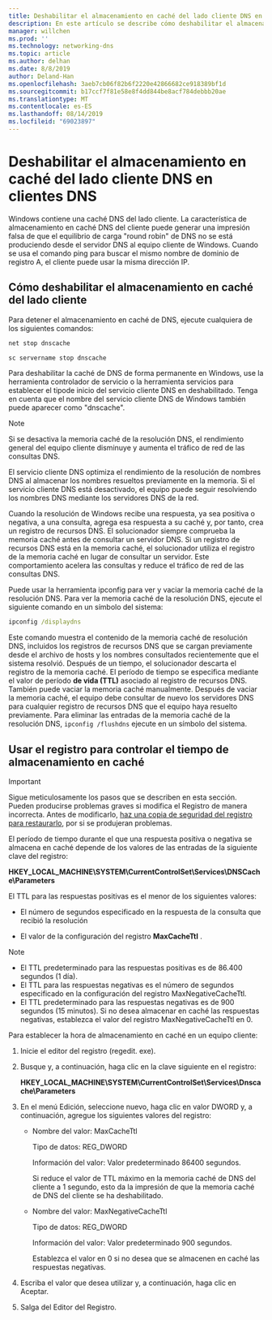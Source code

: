 ```yaml
---
title: Deshabilitar el almacenamiento en caché del lado cliente DNS en clientes DNS
description: En este artículo se describe cómo deshabilitar el almacenamiento en caché del lado cliente DNS en clientes DNS.
manager: willchen
ms.prod: ''
ms.technology: networking-dns
ms.topic: article
ms.author: delhan
ms.date: 8/8/2019
author: Deland-Han
ms.openlocfilehash: 3aeb7cb06f82b6f2220e42866682ce918389bf1d
ms.sourcegitcommit: b17ccf7f81e58e8f4dd844be8acf784debbb20ae
ms.translationtype: MT
ms.contentlocale: es-ES
ms.lasthandoff: 08/14/2019
ms.locfileid: "69023897"
---
```

# <a name="disable-dns-client-side-caching-on-dns-clients"></a>Deshabilitar el almacenamiento en caché del lado cliente DNS en clientes DNS

Windows contiene una caché DNS del lado cliente. La característica de almacenamiento en caché DNS del cliente puede generar una impresión falsa de que el equilibrio de carga "round robin" de DNS no se está produciendo desde el servidor DNS al equipo cliente de Windows. Cuando se usa el comando ping para buscar el mismo nombre de dominio de registro A, el cliente puede usar la misma dirección IP.  

## <a name="how-to-disable-client-side-caching"></a>Cómo deshabilitar el almacenamiento en caché del lado cliente

Para detener el almacenamiento en caché de DNS, ejecute cualquiera de los siguientes comandos:

```cmd
net stop dnscache
```

```cmd
sc servername stop dnscache
```


Para deshabilitar la caché de DNS de forma permanente en Windows, use la herramienta controlador de servicio o la herramienta servicios para establecer el tipode inicio del servicio cliente DNS en deshabilitado. Tenga en cuenta que el nombre del servicio cliente DNS de Windows también puede aparecer como "dnscache". 

> [!NOTE]
> Si se desactiva la memoria caché de la resolución DNS, el rendimiento general del equipo cliente disminuye y aumenta el tráfico de red de las consultas DNS. 

El servicio cliente DNS optimiza el rendimiento de la resolución de nombres DNS al almacenar los nombres resueltos previamente en la memoria. Si el servicio cliente DNS está desactivado, el equipo puede seguir resolviendo los nombres DNS mediante los servidores DNS de la red. 

Cuando la resolución de Windows recibe una respuesta, ya sea positiva o negativa, a una consulta, agrega esa respuesta a su caché y, por tanto, crea un registro de recursos DNS. El solucionador siempre comprueba la memoria caché antes de consultar un servidor DNS. Si un registro de recursos DNS está en la memoria caché, el solucionador utiliza el registro de la memoria caché en lugar de consultar un servidor. Este comportamiento acelera las consultas y reduce el tráfico de red de las consultas DNS. 

Puede usar la herramienta ipconfig para ver y vaciar la memoria caché de la resolución DNS. Para ver la memoria caché de la resolución DNS, ejecute el siguiente comando en un símbolo del sistema:

```cmd
ipconfig /displaydns 
```

Este comando muestra el contenido de la memoria caché de resolución DNS, incluidos los registros de recursos DNS que se cargan previamente desde el archivo de hosts y los nombres consultados recientemente que el sistema resolvió. Después de un tiempo, el solucionador descarta el registro de la memoria caché. El período de tiempo se especifica mediante el valor de período **de vida (TTL)** asociado al registro de recursos DNS. También puede vaciar la memoria caché manualmente. Después de vaciar la memoria caché, el equipo debe consultar de nuevo los servidores DNS para cualquier registro de recursos DNS que el equipo haya resuelto previamente. Para eliminar las entradas de la memoria caché de la resolución DNS, `ipconfig /flushdns` ejecute en un símbolo del sistema.

## <a name="using-the-registry-to-control-the-caching-time"></a>Usar el registro para controlar el tiempo de almacenamiento en caché

> [!IMPORTANT]  
> Sigue meticulosamente los pasos que se describen en esta sección. Pueden producirse problemas graves si modifica el Registro de manera incorrecta. Antes de modificarlo, [haz una copia de seguridad del registro para restaurarlo](https://support.microsoft.com/help/322756), por si se produjeran problemas.

El período de tiempo durante el que una respuesta positiva o negativa se almacena en caché depende de los valores de las entradas de la siguiente clave del registro:

**HKEY_LOCAL_MACHINE\SYSTEM\CurrentControlSet\Services\DNSCache\Parameters**

El TTL para las respuestas positivas es el menor de los siguientes valores: 

- El número de segundos especificado en la respuesta de la consulta que recibió la resolución

- El valor de la configuración del registro **MaxCacheTtl** .

>[!Note]
>- El TTL predeterminado para las respuestas positivas es de 86.400 segundos (1 día).
>- El TTL para las respuestas negativas es el número de segundos especificado en la configuración del registro MaxNegativeCacheTtl.
>- El TTL predeterminado para las respuestas negativas es de 900 segundos (15 minutos).
Si no desea almacenar en caché las respuestas negativas, establezca el valor del registro MaxNegativeCacheTtl en 0.

Para establecer la hora de almacenamiento en caché en un equipo cliente:

1. Inicie el editor del registro (regedit. exe).

2. Busque y, a continuación, haga clic en la clave siguiente en el registro:

   **HKEY_LOCAL_MACHINE\SYSTEM\CurrentControlSet\Services\Dnscache\Parameters**

3. En el menú Edición, seleccione nuevo, haga clic en valor DWORD y, a continuación, agregue los siguientes valores del registro:

   - Nombre del valor: MaxCacheTtl

     Tipo de datos: REG_DWORD

     Información del valor: Valor predeterminado 86400 segundos. 
     
     Si reduce el valor de TTL máximo en la memoria caché de DNS del cliente a 1 segundo, esto da la impresión de que la memoria caché de DNS del cliente se ha deshabilitado.    

   - Nombre del valor: MaxNegativeCacheTtl

     Tipo de datos: REG_DWORD

     Información del valor: Valor predeterminado 900 segundos. 
     
     Establezca el valor en 0 si no desea que se almacenen en caché las respuestas negativas.

4. Escriba el valor que desea utilizar y, a continuación, haga clic en Aceptar.

5. Salga del Editor del Registro.